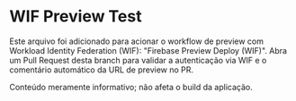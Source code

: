 # WIF Preview Test

Este arquivo foi adicionado para acionar o workflow de preview com Workload Identity Federation (WIF): "Firebase Preview Deploy (WIF)". Abra um Pull Request desta branch para validar a autenticação via WIF e o comentário automático da URL de preview no PR.

Conteúdo meramente informativo; não afeta o build da aplicação.